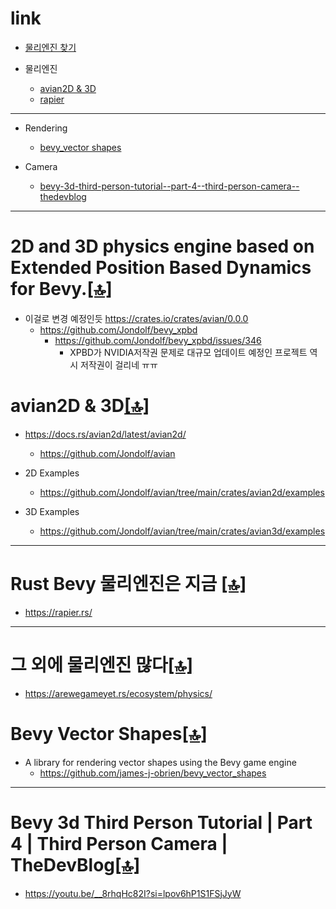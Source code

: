 # link

- [물리엔진 찾기](#그-외에-물리엔진-많다)

- 물리엔진
  - [avian2D & 3D](##avian2d--3d)
  - [rapier](#rust-bevy-물리엔진은-지금)

<hr>

- Rendering
  - [bevy_vector shapes](#bevy-vector-shapes)


- Camera
  - [bevy-3d-third-person-tutorial--part-4--third-person-camera--thedevblog](#bevy-3d-third-person-tutorial--part-4--third-person-camera--thedevblog) 

<hr>

# 2D and 3D physics engine based on Extended Position Based Dynamics for Bevy.[[🔝]](#link)
- 이걸로 변경 예정인듯 https://crates.io/crates/avian/0.0.0
  - https://github.com/Jondolf/bevy_xpbd
    - https://github.com/Jondolf/bevy_xpbd/issues/346
      - XPBD가 NVIDIA저작권 문제로 대규모 업데이트 예정인 프로젝트 역시 저작권이 걸리네 ㅠㅠ

# avian2D & 3D[[🔝]](#link)
- https://docs.rs/avian2d/latest/avian2d/
  - https://github.com/Jondolf/avian

- 2D Examples
  - https://github.com/Jondolf/avian/tree/main/crates/avian2d/examples

- 3D Examples
  - https://github.com/Jondolf/avian/tree/main/crates/avian3d/examples

<hr>

# Rust Bevy 물리엔진은 지금 [[🔝]](#link)
- https://rapier.rs/

<hr>

# 그 외에 물리엔진 많다[[🔝]](#link)
- https://arewegameyet.rs/ecosystem/physics/

# Bevy Vector Shapes[[🔝]](#link)
- A library for rendering vector shapes using the Bevy game engine
  - https://github.com/james-j-obrien/bevy_vector_shapes

<hr>

# Bevy 3d Third Person Tutorial | Part 4 | Third Person Camera | TheDevBlog[[🔝]](#link)
- https://youtu.be/__8rhqHc82I?si=lpov6hP1S1FSjJyW
